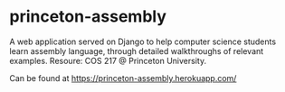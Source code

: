 # princeton-assembly

A web application served on Django to help computer science students learn assembly language, through detailed walkthroughs of relevant examples. Resoure: COS 217 @ Princeton University. 

Can be found at https://princeton-assembly.herokuapp.com/
